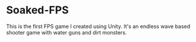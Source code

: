 # Soaked-FPS
This is the first FPS game I created using Unity. It's an endless wave based shooter game with water guns and dirt monsters.
